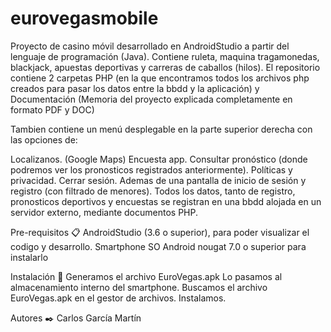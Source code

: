 # eurovegasmobile
Proyecto de casino móvil desarrollado en AndroidStudio a partir del lenguaje de programación (Java). Contiene ruleta, maquina tragamonedas, blackjack, apuestas deportivas y carreras de caballos (hilos). El repositorio contiene 2 carpetas PHP (en la que encontramos todos los archivos php creados para pasar los datos entre la bbdd y la aplicación) y Documentación (Memoria del proyecto explicada completamente en formato PDF y DOC) 

Tambien contiene un menú desplegable en la parte superior derecha con las opciones de:

Localizanos. (Google Maps)
Encuesta app.
Consultar pronóstico (donde podremos ver los pronosticos registrados anteriormente).
Políticas y privacidad.
Cerrar sesión.
Ademas de una pantalla de inicio de sesión y registro (con filtrado de menores). Todos los datos, tanto de registro, pronosticos deportivos y encuestas se registran en una bbdd alojada en un servidor externo, mediante documentos PHP.

Pre-requisitos 📋
AndroidStudio (3.6 o superior), para poder visualizar el codigo y desarrollo.
Smartphone SO Android nougat 7.0 o superior para instalarlo

Instalación 🔧
Generamos el archivo EuroVegas.apk
Lo pasamos al almacenamiento interno del smartphone.
Buscamos el archivo EuroVegas.apk en el gestor de archivos.
Instalamos.

Autores ✒️
Carlos García Martín
